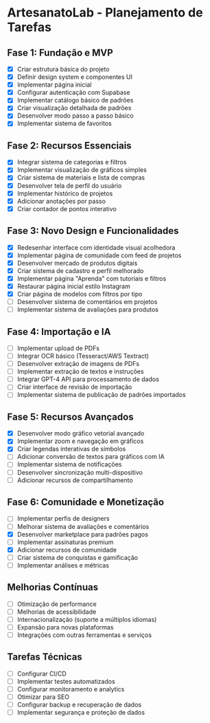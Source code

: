 
# ArtesanatoLab - Planejamento de Tarefas

## Fase 1: Fundação e MVP
- [x] Criar estrutura básica do projeto
- [x] Definir design system e componentes UI
- [x] Implementar página inicial
- [x] Configurar autenticação com Supabase
- [x] Implementar catálogo básico de padrões
- [x] Criar visualização detalhada de padrões
- [x] Desenvolver modo passo a passo básico
- [x] Implementar sistema de favoritos

## Fase 2: Recursos Essenciais
- [x] Integrar sistema de categorias e filtros
- [x] Implementar visualização de gráficos simples
- [x] Criar sistema de materiais e lista de compras
- [x] Desenvolver tela de perfil do usuário
- [x] Implementar histórico de projetos
- [x] Adicionar anotações por passo
- [x] Criar contador de pontos interativo

## Fase 3: Novo Design e Funcionalidades
- [x] Redesenhar interface com identidade visual acolhedora
- [x] Implementar página de comunidade com feed de projetos
- [x] Desenvolver mercado de produtos digitais
- [x] Criar sistema de cadastro e perfil melhorado
- [x] Implementar página "Aprenda" com tutoriais e filtros
- [x] Restaurar página inicial estilo Instagram
- [x] Criar página de modelos com filtros por tipo
- [ ] Desenvolver sistema de comentários em projetos
- [ ] Implementar sistema de avaliações para produtos

## Fase 4: Importação e IA
- [ ] Implementar upload de PDFs
- [ ] Integrar OCR básico (Tesseract/AWS Textract)
- [ ] Desenvolver extração de imagens de PDFs
- [ ] Implementar extração de textos e instruções
- [ ] Integrar GPT-4 API para processamento de dados
- [ ] Criar interface de revisão de importação
- [ ] Implementar sistema de publicação de padrões importados

## Fase 5: Recursos Avançados
- [x] Desenvolver modo gráfico vetorial avançado
- [x] Implementar zoom e navegação em gráficos
- [x] Criar legendas interativas de símbolos
- [ ] Adicionar conversão de textos para gráficos com IA
- [ ] Implementar sistema de notificações
- [ ] Desenvolver sincronização multi-dispositivo
- [ ] Adicionar recursos de compartilhamento

## Fase 6: Comunidade e Monetização
- [ ] Implementar perfis de designers
- [ ] Melhorar sistema de avaliações e comentários
- [x] Desenvolver marketplace para padrões pagos
- [ ] Implementar assinaturas premium
- [x] Adicionar recursos de comunidade
- [ ] Criar sistema de conquistas e gamificação
- [ ] Implementar análises e métricas

## Melhorias Contínuas
- [ ] Otimização de performance
- [ ] Melhorias de acessibilidade
- [ ] Internacionalização (suporte a múltiplos idiomas)
- [ ] Expansão para novas plataformas
- [ ] Integrações com outras ferramentas e serviços

## Tarefas Técnicas
- [ ] Configurar CI/CD
- [ ] Implementar testes automatizados
- [ ] Configurar monitoramento e analytics
- [ ] Otimizar para SEO
- [ ] Configurar backup e recuperação de dados
- [ ] Implementar segurança e proteção de dados
